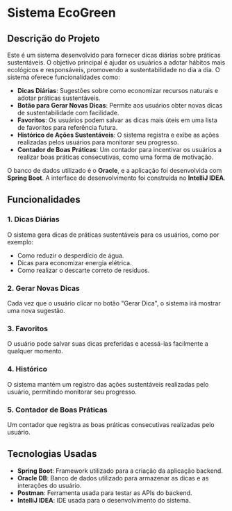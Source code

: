 # Sistema EcoGreen

## Descrição do Projeto

Este é um sistema desenvolvido para fornecer dicas diárias sobre práticas sustentáveis. O objetivo principal é ajudar os usuários a adotar hábitos mais ecológicos e responsáveis, promovendo a sustentabilidade no dia a dia. O sistema oferece funcionalidades como:

- **Dicas Diárias**: Sugestões sobre como economizar recursos naturais e adotar práticas sustentáveis.
- **Botão para Gerar Novas Dicas**: Permite aos usuários obter novas dicas de sustentabilidade com facilidade.
- **Favoritos**: Os usuários podem salvar as dicas mais úteis em uma lista de favoritos para referência futura.
- **Histórico de Ações Sustentáveis**: O sistema registra e exibe as ações realizadas pelos usuários para monitorar seu progresso.
- **Contador de Boas Práticas**: Um contador para incentivar os usuários a realizar boas práticas consecutivas, como uma forma de motivação.

O banco de dados utilizado é o **Oracle**, e a aplicação foi desenvolvida com **Spring Boot**. A interface de desenvolvimento foi construída no **IntelliJ IDEA**.

## Funcionalidades

### 1. **Dicas Diárias**
O sistema gera dicas de práticas sustentáveis para os usuários, como por exemplo:
- Como reduzir o desperdício de água.
- Dicas para economizar energia elétrica.
- Como realizar o descarte correto de resíduos.

### 2. **Gerar Novas Dicas**
Cada vez que o usuário clicar no botão "Gerar Dica", o sistema irá mostrar uma nova sugestão.

### 3. **Favoritos**
O usuário pode salvar suas dicas preferidas e acessá-las facilmente a qualquer momento.

### 4. **Histórico**
O sistema mantém um registro das ações sustentáveis realizadas pelo usuário, permitindo monitorar seu progresso.

### 5. **Contador de Boas Práticas**
Um contador que registra as boas práticas consecutivas realizadas pelo usuário.

## Tecnologias Usadas

- **Spring Boot**: Framework utilizado para a criação da aplicação backend.
- **Oracle DB**: Banco de dados utilizado para armazenar as dicas e as interações do usuário.
- **Postman**: Ferramenta usada para testar as APIs do backend.
- **IntelliJ IDEA**: IDE usada para o desenvolvimento do sistema.

